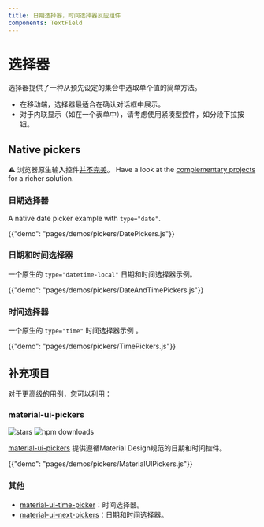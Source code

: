 ```yaml
---
title: 日期选择器，时间选择器反应组件
components: TextField
---
```

# 选择器

<p class="description">选择器提供了一种从预先设定的集合中选取单个值的简单方法。</p>

- 在移动端，选择器最适合在确认对话框中展示。
- 对于内联显示（如在一个表单中），请考虑使用紧凑型控件，如分段下拉按钮。

## Native pickers

⚠️ 浏览器原生输入控件[并不完美](https://caniuse.com/#feat=input-datetime)。 Have a look at the [complementary projects](#complementary-projects) for a richer solution.

### 日期选择器

A native date picker example with `type="date"`.

{{"demo": "pages/demos/pickers/DatePickers.js"}}

### 日期和时间选择器

一个原生的 `type="datetime-local"` 日期和时间选择器示例。

{{"demo": "pages/demos/pickers/DateAndTimePickers.js"}}

### 时间选择器

一个原生的 `type="time"` 时间选择器示例 。

{{"demo": "pages/demos/pickers/TimePickers.js"}}

## 补充项目

对于更高级的用例，您可以利用：

### material-ui-pickers

![stars](https://img.shields.io/github/stars/dmtrKovalenko/material-ui-pickers.svg?style=social&label=Stars) ![npm downloads](https://img.shields.io/npm/dm/material-ui-pickers.svg)

[material-ui-pickers](https://material-ui-pickers.firebaseapp.com/) 提供遵循Material Design规范的日期和时间控件。

{{"demo": "pages/demos/pickers/MaterialUIPickers.js"}}

### 其他

- [material-ui-time-picker](https://github.com/TeamWertarbyte/material-ui-time-picker)：时间选择器。
- [material-ui-next-pickers](https://github.com/chingyawhao/material-ui-next-pickers)：日期和时间选择器。